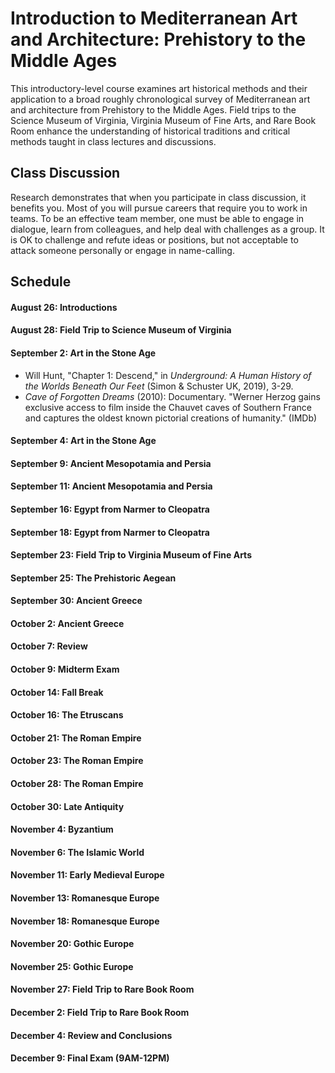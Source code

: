 # Introduction to Mediterranean Art and Architecture: Prehistory to the Middle Ages

This introductory-level course examines art historical methods and their application to a broad roughly chronological survey of Mediterranean art and architecture from Prehistory to the Middle Ages. Field trips to the Science Museum of Virginia, Virginia Museum of Fine Arts, and Rare Book Room enhance the understanding of historical traditions and critical methods taught in class lectures and discussions.

## Class Discussion
Research demonstrates that when you participate in class discussion, it benefits you. Most of you will pursue careers that require you to work in teams. To be an effective team member, one must be able to engage in dialogue, learn from colleagues, and help deal with challenges as a group. It is OK to challenge and refute ideas or positions, but not acceptable to attack someone personally or engage in name-calling.

## Schedule
#### August 26: Introductions
#### August 28: Field Trip to Science Museum of Virginia
#### September 2: Art in the Stone Age
* Will Hunt, "Chapter 1: Descend," in _Underground: A Human History of the Worlds Beneath Our Feet_ (Simon & Schuster UK, 2019), 3-29.
* _Cave of Forgotten Dreams_ (2010): Documentary. "Werner Herzog gains exclusive access to film inside the Chauvet caves of Southern France and captures the oldest known pictorial creations of humanity." (IMDb)
#### September 4: Art in the Stone Age
#### September 9: Ancient Mesopotamia and Persia
#### September 11: Ancient Mesopotamia and Persia
#### September 16: Egypt from Narmer to Cleopatra
#### September 18: Egypt from Narmer to Cleopatra
#### September 23: Field Trip to Virginia Museum of Fine Arts
#### September 25: The Prehistoric Aegean
#### September 30: Ancient Greece
#### October 2: Ancient Greece
#### October 7: Review
#### October 9: Midterm Exam
#### October 14: Fall Break
#### October 16: The Etruscans
#### October 21: The Roman Empire
#### October 23: The Roman Empire
#### October 28: The Roman Empire
#### October 30: Late Antiquity
#### November 4: Byzantium
#### November 6: The Islamic World
#### November 11: Early Medieval Europe
#### November 13: Romanesque Europe
#### November 18: Romanesque Europe
#### November 20: Gothic Europe
#### November 25: Gothic Europe
#### November 27: Field Trip to Rare Book Room
#### December 2: Field Trip to Rare Book Room
#### December 4: Review and Conclusions
#### December 9: Final Exam (9AM-12PM)
